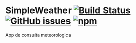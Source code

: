 # SimpleWeather [![Build Status](https://travis-ci.org/mcmiguelac/SimpleWeather.svg?branch=master)](https://travis-ci.org/mcmiguelac/SimpleWeather) [![GitHub issues](https://img.shields.io/github/issues/mcmiguelac/SimpleWeather.svg)](https://github.com/mcmiguelac/SimpleWeather/issues) [![npm](https://img.shields.io/badge/version-v1.0--beta-blue.svg)](https://github.com/mcmiguelac/SimpleWeather/releases)
App de consulta meteorologica
